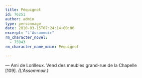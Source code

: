 ```yaml
---
title: Péquignot
id: 76251
author: admin
type: personnage
date: 2010-03-15T07:24:14+00:00
excerpt: "L'Assommoir"
rm_character_novel:
  - 75943
rm_character_name_main: Péquignot

---
```

— Ami de Lorilleux. Vend des meubles grand-rue de la Chapelle [109]. _(L&rsquo;Assommoir.)_